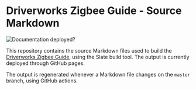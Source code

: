 # Driverworks Zigbee Guide - Source Markdown

![Documentation deployed?][image-1]

This repository contains the source Markdown files used to build the [Driverworks Zigbee Guide][1], using the Slate build tool.
The output is currently deployed through GitHub pages.

The output is regenerated whenever a Markdown file changes on the `master` branch, using GitHub actions.

[1]: https://control4.github.io/docs-zigbee/#introduction

[image-1]: https://github.com/control4/docs-zigbee/workflows/Build%20and%20deploy/badge.svg

